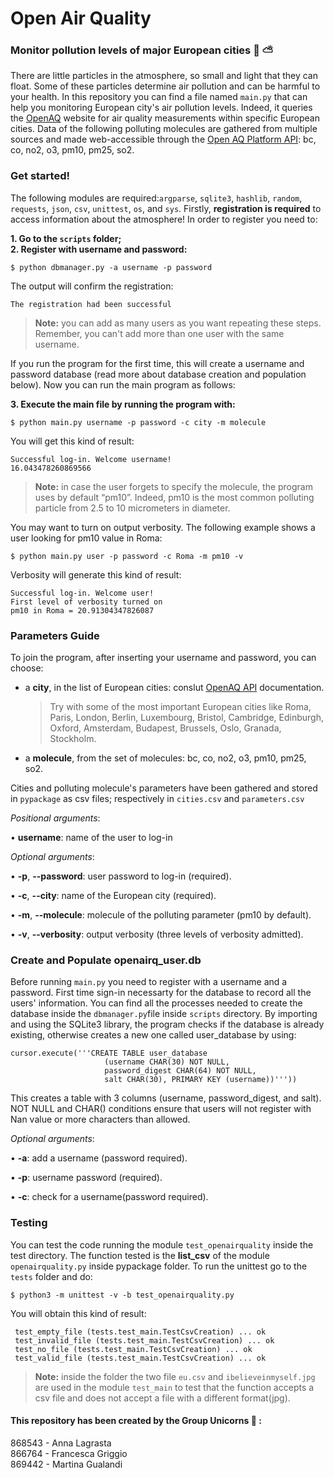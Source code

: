 # Open Air Quality
### Monitor pollution levels of major European cities :deciduous_tree: :partly_sunny:

There are little particles in the atmosphere, so small and light that they can float. Some of these particles determine air pollution and can be harmful to your health. In this repository you can find a file named ```main.py``` that can help you monitoring European city's air pollution levels. Indeed, it queries the [OpenAQ](https://openaq.org) website for air quality measurements within specific European cities. Data of the following polluting molecules are gathered from multiple sources and made web-accessible through the [Open AQ Platform API](https://docs.openaq.org/): bc, co, no2, o3, pm10, pm25, so2.


### Get started!
The following modules are required:```argparse```, ```sqlite3```, ```hashlib```, ```random```, ```requests```, ```json```, ```csv```, ```unittest```, ```os```, and ```sys```.
Firstly, **registration is required** to access information about the atmosphere!
In order to register you need to: 

**1. Go to the ```scripts``` folder;** <br/>
**2. Register with username and password:**
```
$ python dbmanager.py -a username -p password  
```
The output will confirm the registration:
```
The registration had been successful
```
> **Note:** you can add as many users as you want repeating these steps. Remember, you can't add more than one user with the same username.


If you run the program for the first time, this will create a username and password database (read more about database creation and population below). Now you can run the main program as follows:

**3. Execute the main file by running the program with:**
```
$ python main.py username -p password -c city -m molecule
```

You will get this kind of result:	
```
Successful log-in. Welcome username!
16.043478260869566
```
> **Note:** in case the user forgets to specify the molecule, the program uses by default “pm10”. Indeed, pm10 is the most common polluting particle from 2.5 to 10 micrometers in diameter.


You may want to turn on output verbosity. The following example shows a user looking for pm10 value in Roma: 
```
$ python main.py user -p password -c Roma -m pm10 -v 
``` 
Verbosity will generate this kind of result:
```
Successful log-in. Welcome user!
First level of verbosity turned on
pm10 in Roma = 20.91304347826087 
```

### Parameters Guide
To join the program, after inserting your username and password, you can choose:
- a **city**, in the list of European cities: conslut [OpenAQ API](https://api.openaq.org/v1/cities) documentation. 
  > Try with some of the most important European cities like Roma, Paris, London, Berlin, Luxembourg, Bristol, Cambridge, Edinburgh, Oxford, Amsterdam, Budapest, Brussels, Oslo, Granada, Stockholm.
- a **molecule**, from the set of molecules: bc, co, no2, o3, pm10, pm25, so2.<br/>

Cities and polluting molecule's parameters have been gathered and stored in ```pypackage``` as csv files; respectively in ```cities.csv``` and ```parameters.csv```

*Positional arguments*:

• **username**: name of the user to log-in

*Optional arguments*:

•	**-p**, **--password**: user password to log-in (required).

•	**-c**, **--city**: name of the European city (required).

•	**-m**, **--molecule**: molecule of the polluting parameter (pm10 by default).

•	**-v**, **--verbosity**: output verbosity (three levels of verbosity admitted).



### Create and Populate openairq_user.db
Before running ```main.py``` you need to register with a username and a password. First time sign-in necessarty for the database to record all the users' information. You can find all the processes needed to create the database inside the ```dbmanager.py```file inside ```scripts``` directory. 
By importing and using the SQLite3 library, the program checks if the database is already existing, otherwise creates a new one called user_database by using: 
```
cursor.execute('''CREATE TABLE user_database
                     (username CHAR(30) NOT NULL,
                     password_digest CHAR(64) NOT NULL,
                     salt CHAR(30), PRIMARY KEY (username))'''))
```
 
This creates a table with 3 columns (username, password_digest, and salt). NOT NULL and CHAR() conditions ensure that users will not register with Nan value or more characters than allowed.

*Optional arguments*:

•	**-a**: add a username (password required).

•	**-p**: username password (required).

•	**-c**: check for a username(password required).




### Testing 
You can test the code running the module ```test_openairquality``` inside the test directory. The function tested is the **list_csv** of the module ```openairquality.py``` inside pypackage folder.
To run the unittest go to the ```tests``` folder and do:
```
$ python3 -m unittest -v -b test_openairquality.py
```
You will obtain this kind of result: 
```
 test_empty_file (tests.test_main.TestCsvCreation) ... ok
 test_invalid_file (tests.test_main.TestCsvCreation) ... ok
 test_no_file (tests.test_main.TestCsvCreation) ... ok
 test_valid_file (tests.test_main.TestCsvCreation) ... ok
```
> **Note:** inside the folder the two file ```eu.csv``` and ```ibelieveinmyself.jpg``` are used in the module ```test_main``` to test that the function accepts a csv file and does not accept a file with a different format(jpg).



#### This repository has been created by the Group Unicorns :unicorn: :
868543 - Anna Lagrasta <br/>
866764 - Francesca Griggio <br/>
869442 - Martina Gualandi
